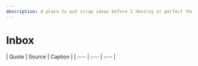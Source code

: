 ```yaml
---
description: A place to put scrap ideas before I destroy or perfect them.
---
```


# Inbox

\| Quote \| Source \| Caption \| \| :--- \| :--- \| :--- \|

